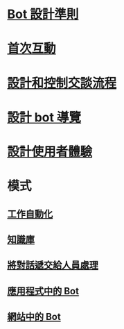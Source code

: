 # [Bot 設計準則](../bot-service-design-principles.md)
# [首次互動](../bot-service-design-first-interaction.md)
# [設計和控制交談流程](../bot-service-design-conversation-flow.md)
# [設計 bot 導覽](../bot-service-design-navigation.md)
# [設計使用者體驗](../bot-service-design-user-experience.md)
# 模式
## [工作自動化](../bot-service-design-pattern-task-automation.md)
## [知識庫](../bot-service-design-pattern-knowledge-base.md)
## [將對話遞交給人員處理](../bot-service-design-pattern-handoff-human.md)
## [應用程式中的 Bot](../bot-service-design-pattern-embed-app.md)
## [網站中的 Bot](../bot-service-design-pattern-embed-web-site.md)
